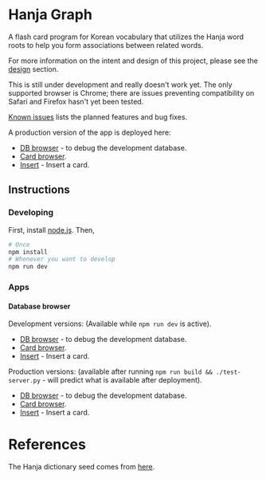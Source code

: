 # Hanja Graph
A flash card program for Korean vocabulary that utilizes the Hanja word roots
to help you form associations between related words.

For more information on the intent and design of this project, please see the
[design](design/README.md) section.

This is still under development and really doesn't work yet. The only supported
browser is Chrome; there are issues preventing compatibility on Safari and Firefox
hasn't yet been tested.

[Known issues](known-issues.md) lists the planned features and bug fixes.

A production version of the app is deployed here:
* [DB browser](https://hanja-graph.github.io/hanja-graph/index.html?app=repl) - to debug the development database.
* [Card browser](https://hanja-graph.github.io/hanja-graph/index.html?app=card&card_id=1).
* [Insert](https://hanja-graph.github.io/hanja-graph/index.html?app=insert) - Insert a card.

## Instructions
### Developing
First, install [node.js](https://nodejs.org/en/download/). Then,
```bash
# Once
npm install
# Whenever you want to develop
npm run dev
```
### Apps
#### Database browser
Development versions:
(Available while `npm run dev` is active).
* [DB browser](https://localhost:3000/index.html?app=repl) - to debug the development database.
* [Card browser](https://localhost:3000/index.html?app=card&card_id=4).
* [Insert](https://localhost:3000/index.html?app=insert) - Insert a card.

Production versions:
(available after running `npm run build && ./test-server.py` - will predict what is available after deployment).
* [DB browser](https://localhost:3001/index.html?app=repl) - to debug the development database.
* [Card browser](https://localhost:3001/index.html?app=card&card_id=4).
* [Insert](https://localhost:3001/index.html?app=insert) - Insert a card.

# References
The Hanja dictionary seed comes from [here](https://github.com/dbravender/hanja-dictionary).
